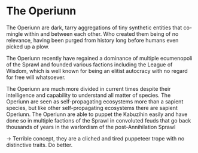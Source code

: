 # The Operiunn

The Operiunn are dark, tarry aggregations of tiny synthetic entities that co-mingle within and between each other.  Who created them being of no relevance, having been purged from history long before humans even picked up a plow.

The Operiunn recently have regained a dominance of multiple ecumenopoli of the Sprawl and founded various factions including the League of Wisdom, which is well known for being an elitist autocracy with no regard for free will whatsoever.

The Operiunn are much more divided in current times despite their intelligence and capability to understand all matter of species.  The Operiunn are seen as self-propagating ecosystems more than a sapient species, but like other self-propagating ecosystems there are sapient Operiunn.  The Operiunn are able to puppet the Kabuzihin easily and have done so in multiple factions of the Sprawl in convoluted feuds that go back thousands of years in the warlordism of the post-Annihilation Sprawl

-> Terrible concept, they are a cliched and tired puppeteer trope with no distinctive traits.  Do better.


